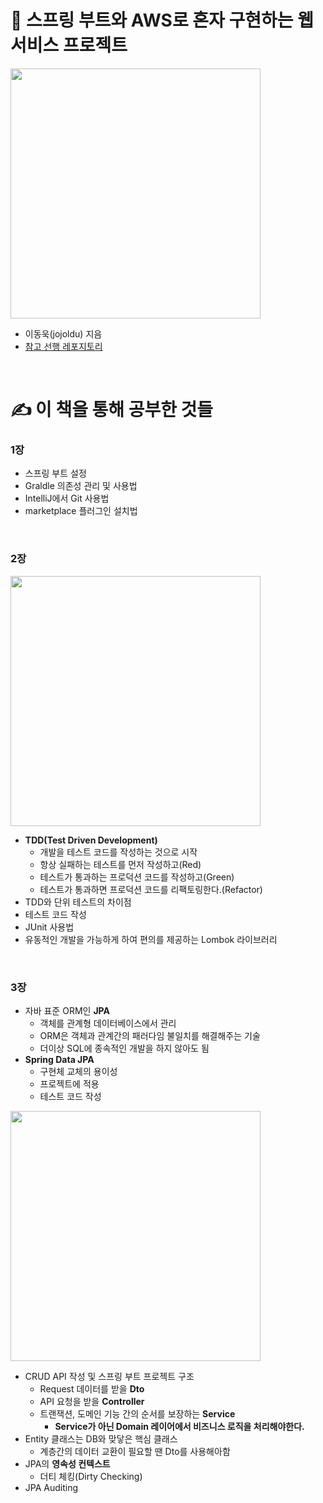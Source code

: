 # 📖 스프링 부트와 AWS로 혼자 구현하는 웹서비스 프로젝트
<p>
  <img src="https://user-images.githubusercontent.com/54519245/108794046-68f92700-75c8-11eb-8cd2-24bce9f38834.jpg" width="400">
</p>

* 이동욱(jojoldu) 지음
* [참고 선행 레포지토리](https://github.com/jojoldu/freelec-springboot2-webservice, "https://github.com/jojoldu/freelec-springboot2-webservice")

<br>

# ✍️ 이 책을 통해 공부한 것들

### 1장
* 스프링 부트 설정
* Graldle 의존성 관리 및 사용법
* IntelliJ에서 Git 사용법
* marketplace 플러그인 설치법

<br>

### 2장
<p>
  <img src="https://user-images.githubusercontent.com/54519245/108797513-b1b3de80-75ce-11eb-99a1-18ffe64d722c.gif" width="400">
</p>

* __TDD(Test Driven Development)__
  * 개발을 테스트 코드를 작성하는 것으로 시작
  * 항상 실패하는 테스트를 먼저 작성하고(Red)
  * 테스트가 통과하는 프로덕션 코드를 작성하고(Green)
  * 테스트가 통과하면 프로덕션 코드를 리팩토링한다.(Refactor)
* TDD와 단위 테스트의 차이점
* 테스트 코드 작성
* JUnit 사용법
* 유동적인 개발을 가능하게 하여 편의를 제공하는 Lombok 라이브러리

<br>

### 3장
* 자바 표준 ORM인 __JPA__
  * 객체를 관계형 데이터베이스에서 관리
  * ORM은 객체과 관계간의 패러다임 불일치를 해결해주는 기술
  * 더이상 SQL에 종속적인 개발을 하지 않아도 됨
* __Spring Data JPA__
  * 구현체 교체의 용이성 
  * 프로젝트에 적용
  * 테스트 코드 작성

<p>
  <img src="https://user-images.githubusercontent.com/54519245/108799971-30ac1580-75d5-11eb-93fa-310505a6d1c5.png" width="400">
</p>

* CRUD API 작성 및 스프링 부트 프로젝트 구조
  * Request 데이터를 받을 __Dto__
  * API 요청을 받을 __Controller__
  * 트랜잭션, 도메인 기능 간의 순서를 보장하는 __Service__
     * __Service가 아닌 Domain 레이어에서 비즈니스 로직을 처리해야한다.__
* Entity 클래스는 DB와 맞닿은 핵심 클래스
  * 계층간의 데이터 교환이 필요할 땐 Dto를 사용해아함
* JPA의 __영속성 컨텍스트__
  * 더티 체킹(Dirty Checking)
* JPA Auditing

